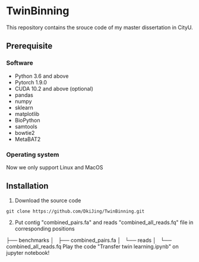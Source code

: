 # TwinBinning  
This repository contains the srouce code of my master dissertation in CityU.  
## Prerequisite  
### Software  
+ Python 3.6 and above  
+ Pytorch 1.9.0  
+ CUDA 10.2 and above (optional)  
+ pandas  
+ numpy  
+ sklearn  
+ matplotlib  
+ BioPython  
+ samtools  
+ bowtie2  
+ MetaBAT2  
### Operating system  
Now we only support Linux and MacOS  
## Installation  
1. Download the source code  
```
git clone https://github.com/DkiJing/TwinBinning.git   
```  
2. Put contig "combined_pairs.fa" and reads "combined_all_reads.fq" file in corresponding positions  
> 
├── benchmarks
│   ├── combined_pairs.fa
│   └── reads
│       └── combined_all_reads.fq
Play the code "Transfer twin learning.ipynb" on jupyter notebook!  

